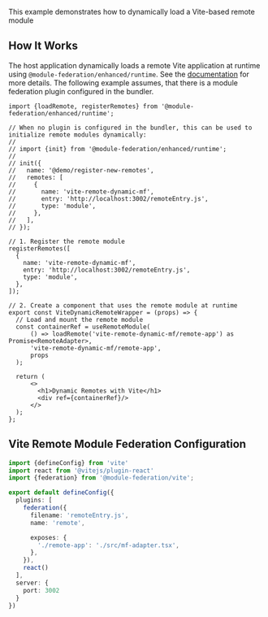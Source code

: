 This example demonstrates how to dynamically load a Vite-based remote module

## How It Works

The host application dynamically loads a remote Vite application at runtime using `@module-federation/enhanced/runtime`.
See the [documentation](https://module-federation.io/guide/basic/runtime.html) for more details.
The following example assumes, that there is a module federation plugin configured in the bundler.

```tsx
import {loadRemote, registerRemotes} from '@module-federation/enhanced/runtime';

// When no plugin is configured in the bundler, this can be used to initialize remote modules dynamically:
// 
// import {init} from '@module-federation/enhanced/runtime';
//
// init({
//   name: '@demo/register-new-remotes',
//   remotes: [
//     {
//       name: 'vite-remote-dynamic-mf',
//       entry: 'http://localhost:3002/remoteEntry.js',
//       type: 'module',
//     },
//   ],
// });

// 1. Register the remote module
registerRemotes([
  {
    name: 'vite-remote-dynamic-mf',
    entry: 'http://localhost:3002/remoteEntry.js',
    type: 'module',
  },
]);

// 2. Create a component that uses the remote module at runtime
export const ViteDynamicRemoteWrapper = (props) => {
  // Load and mount the remote module
  const containerRef = useRemoteModule(
      () => loadRemote('vite-remote-dynamic-mf/remote-app') as Promise<RemoteAdapter>,
      'vite-remote-dynamic-mf/remote-app',
      props
  );

  return (
      <>
        <h1>Dynamic Remotes with Vite</h1>
        <div ref={containerRef}/>
      </>
  );
};
```

## Vite Remote Module Federation Configuration

```ts
import {defineConfig} from 'vite'
import react from '@vitejs/plugin-react'
import {federation} from '@module-federation/vite';

export default defineConfig({
  plugins: [
    federation({
      filename: 'remoteEntry.js',
      name: 'remote',

      exposes: {
        './remote-app': './src/mf-adapter.tsx',
      },
    }),
    react()
  ],
  server: {
    port: 3002
  }
})